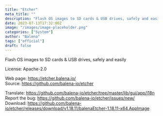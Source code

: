 ```yaml
---
title: "Etcher"
meta_title: ""
description: "Flash OS images to SD cards & USB drives, safely and easily."
date: 2023-07-13T17:32:00Z
image: "/images/image-placeholder.png"
categories: ["System"]
author: "Balena"
tags: ["official"]
draft: false
---
```


Flash OS images to SD cards & USB drives, safely and easily

License: Apache-2.0

Web page: https://etcher.balena.io/  
Source: https://github.com/balena-io/etcher

Translate: https://github.com/balena-io/etcher/tree/master/lib/gui/app/i18n  
Report the bug: https://github.com/balena-io/etcher/issues/new/   
Download: https://github.com/balena-io/etcher/releases/download/v1.18.11/balenaEtcher-1.18.11-x64.AppImage
